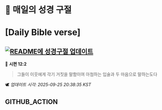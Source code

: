 # 🙏 매일의 성경 구절
# [Daily Bible verse]
## [![README에 성경구절 업데이트](https://github.com/DONGSUKA/first_test/actions/workflows/update-readme-bible.yml/badge.svg)](https://github.com/DONGSUKA/first_test/actions/workflows/update-readme-bible.yml)
<!-- START_BIBLE_VERSE -->
📖 **시편 12:2**
> 그들이 이웃에게 각기 거짓을 말함이여 아첨하는 입술과 두 마음으로 말하는도다

🕊️ _업데이트 시각: 2025-09-25 20:38:35 KST_
  <!-- END_BIBLE_VERSE -->
## GITHUB_ACTION
